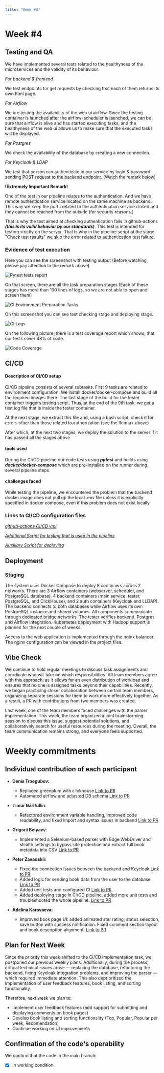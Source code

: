 ```yaml
---
title: "Week #4"
---
```


# **Week #4**

## Testing and QA

We have implemented several tests related to the healthyness of the microservices and the validity of its behaviour. 

*For backend & frontend*

We test endpoints for get requests by checking that each of them returns its own html page.

*For Airflow*

We are testing the availability of the web ui airflow. Since the testing container is launched after the airflow-scheduler is launched, we can be sure that airflow is alive and has started executing tasks, and the healthyness of the web ui allows us to make sure that the executed tasks will be displayed.

*For Postgres*

We check the availability of the database by creating a new connection.

*For Keycloak & LDAP*

We test that person can authenticate in our service by login & password sending POST request to the backend endpoint. (Watch the remark below)

**!Extremely Important Remark!**

One of the test in our pipeline relates to the authentication. And we have remote authentication service located on the same machine as backend. This way we keep the ports related to the authentication service closed and they cannot be reached from the outside (for security reasons.)

That is why the test aimed at checking authentication fails in github-actions ***(this is its valid behavior by our standards)***. This test is intended for testing strictly on the server. That is why in the pipeline script at the stage "Check test results" we skip the error related to authentication test failure.

### Evidence of test execution

Here you can see the screenshot with testing output (Before watching, please pay attention to the remark above)

![Pytest tests report](https://raw.githubusercontent.com/BogGoro/IU-Capstone-Project-2025/refs/heads/main/testing_logs.jpg)

On that screen, there are all the task preparation stages (Each of these stages has more than 100 lines of logs, so we are not able to open and screen them)

![CI Environment Preparation Tasks](https://raw.githubusercontent.com/BogGoro/IU-Capstone-Project-2025/refs/heads/main/ci_preparation_tasks.jpg)

On this screenshot you can see test checking stage and deploying stage.

![CI Logs](https://raw.githubusercontent.com/BogGoro/IU-Capstone-Project-2025/refs/heads/main/ci_logs.jpg)

On the following picture, there is a test coverage report which shows, that our tests cover 48% of code.

![Code Coverage](https://raw.githubusercontent.com/BogGoro/IU-Capstone-Project-2025/refs/heads/main/code_coverage.jpg)

## CI/CD

#### Description of CI/CD setup
CI/CD pipeline consists of several subtasks. First 9 tasks are related to environment configuration. We install docker/docker-compose and build all the required images there. The last stage of the build for the tester container triggers testing script. Thus, at the end of the 9th task, we get a test.log file that is inside the tester container.

At the next stage, we extract this file and, using a bash script, check it for errors other than those related to authorization (see the Remark above)

After which, at the next two stages, we deploy the solution to the server if it has passed all the stages above

#### tools used
During the CI/CD pipeline our code tests using ***pytest*** and builds using ***docker/docker-compose*** which are pre-installed on the runner during several pipeline steps 

#### challenges faced
While testing the pipeline, we encountered the problem that the backend docker image does not pull up the local .env file unless it is explicitly specified in docker compose, even if this problem does not exist locally

### Links to CI/CD configuration files

*[github-actions CI/CD yml](https://github.com/IU-Capstone-Project-2025/Recommendation-System/blob/dev/.github/workflows/pipeline.yml)*

*[Additional Script for testing that is used in the pipeline](https://github.com/IU-Capstone-Project-2025/Recommendation-System/blob/dev/wait_for_services.sh)*

*[Auxiliary Script for deploying](https://github.com/IU-Capstone-Project-2025/Recommendation-System/blob/dev/deploy.sh)*

## Deployment

### Staging

The system uses Docker Compose to deploy 8 containers across 2 networks. There are 3 Airflow containers (webserver, scheduler, and PostgreSQL database), 4 backend containers (main service, tester, PostgreSQL, and ClickHouse), and 2 auth containers (Keycloak and LLDAP). The backend connects to both databases while Airflow uses its own PostgreSQL instance and shared volumes. All components communicate through dedicated bridge networks. The tester verifies backend, Postgres and Airflow integration. Kubernetes deployment with Hadoop support is planned for the next couple of weeks.

Access to the web application is implemented through the nginx balancer. The nginx configuration can be viewed in the project files.


## Vibe Check


We continue to hold regular meetings to discuss task assignments and coordinate who will take on which responsibilities. All team members agree with this approach, as it allows for an even distribution of workload and ensures that no one is assigned tasks beyond their capabilities.
Recently, we began practicing closer collaboration between certain team members, organizing separate sessions for them to work more effectively together. As a result, a PR with contributions from two members was created.

Last week, one of the team members faced challenges with the parser implementation. This week, the team organized a joint brainstorming session to discuss this issue, suggest potential solutions, and collaboratively search for useful resources during the meeting.  Overall, the team communication remains strong, and everyone feels supported.
# Weekly commitments

## Individual contribution of each participant

- **Denis Troegubov:**
    - Replaced greenplum with clickhouse [Link to PR](https://github.com/IU-Capstone-Project-2025/Recommendation-System/pull/32)
    - Automated airflow and adjusted DB schema [Link to PR](https://github.com/IU-Capstone-Project-2025/Recommendation-System/pull/36)


  
- **Timur Garifullin**:
    - Refactored environment variable handling, improved code readability, and fixed import and syntax issues in backend [Link to PR](https://github.com/IU-Capstone-Project-2025/Recommendation-System/pull/39)


- **Grigorii Belyaev**:
    -  Implemented a Selenium-based parser with Edge WebDriver and stealth settings to bypass site protection and extract full book metadata into CSV [Link to PR](https://github.com/IU-Capstone-Project-2025/Recommendation-System/pull/44)

  
- **Peter Zavadskii:**
    - Fixed the connection issues between the backend and Keycloak [Link to PR](https://github.com/IU-Capstone-Project-2025/Recommendation-System/pull/35)
    - Added logic for sending book data from the user to the database [Link to PR](https://github.com/IU-Capstone-Project-2025/Recommendation-System/pull/39)
    - Added unit tests and configured CI [Link to PR](https://github.com/IU-Capstone-Project-2025/Recommendation-System/pull/45)
    - Added deploying stage in CI/CD pipeline, added more unit tests and troubleshooted the whole pipeline. [Link to PR](https://github.com/IU-Capstone-Project-2025/Recommendation-System/pull/46)



- **Adelina Karavaeva:**
    - Improved book page UI: added animated star rating, status selection, save button with success notification. Fixed comment section layout and book description alignment. [Link to PR](https://github.com/IU-Capstone-Project-2025/Recommendation-System/pull/43)



## Plan for Next Week


Since the priority this week shifted to the CI/CD implementation task, we postponed our previous weekly plans. Additionally, during the process, critical technical issues arose — replacing the database, refactoring the backend, fixing Keycloak integration problems, and improving the parser — which required immediate attention. This also deprioritized the implementation of user feedback features, book listing, and sorting functionality.

Therefore, next week we plan to:



- Implement user feedback features (add support for submitting and displaying comments on book pages)
- Develop book listing and sorting functionality (Top, Popular, Popular per week, Recomendation)
- Continue working on UI improvements


## Confirmation of the code's operability

We confirm that the code in the main branch:
- [x] In working condition.
